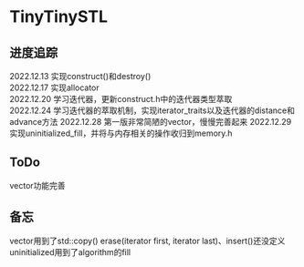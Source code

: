# TinyTinySTL
## 进度追踪
2022.12.13 实现construct()和destroy()  
2022.12.17 实现allocator  
2022.12.20 学习迭代器，更新construct.h中的迭代器类型萃取  
2022.12.24 学习迭代器的萃取机制，实现iterator_traits以及迭代器的distance和advance方法 
2022.12.28 第一版非常简陋的vector，慢慢完善起来 
2022.12.29 实现uninitialized_fill，并将与内存相关的操作收归到memory.h
## ToDo
vector功能完善 
## 备忘
vector用到了std::copy()
erase(iterator first, iterator last)、insert()还没定义 
uninitialized用到了algorithm的fill 
